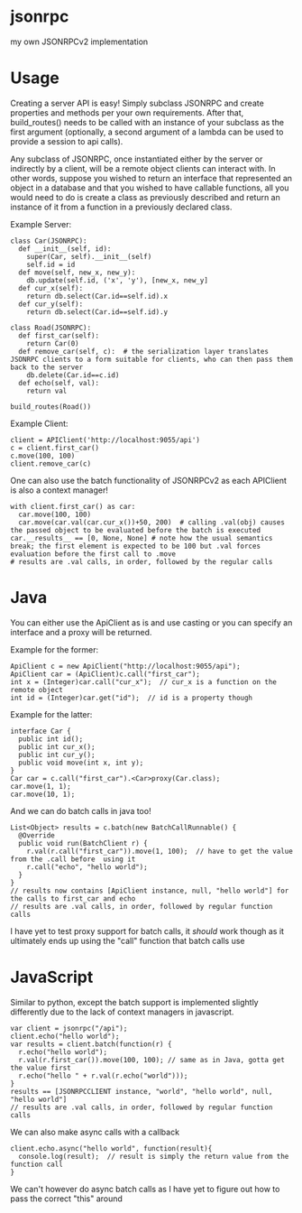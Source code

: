 jsonrpc
=======

my own JSONRPCv2 implementation

Usage
=====
Creating a server API is easy! Simply subclass JSONRPC and create properties and methods per your own requirements. After that, build_routes() needs to be called with an instance of your subclass as the first argument (optionally, a second argument of a lambda can be used to provide a session to api calls).

Any subclass of JSONRPC, once instantiated either by the server or indirectly by a client, will be a remote object clients can interact with. In other words, suppose you wished to return an interface that represented an object in a database and that you wished to have callable functions, all you would need to do is create a class as previously described and return an instance of it from a function in a previously declared class.

Example Server:

    class Car(JSONRPC):
      def __init__(self, id):
        super(Car, self).__init__(self)
        self.id = id
      def move(self, new_x, new_y):
        db.update(self.id, ('x', 'y'), [new_x, new_y]
      def cur_x(self):
        return db.select(Car.id==self.id).x
      def cur_y(self):
        return db.select(Car.id==self.id).y
      
    class Road(JSONRPC):
      def first_car(self):
        return Car(0)
      def remove_car(self, c):  # the serialization layer translates JSONRPC clients to a form suitable for clients, who can then pass them back to the server
        db.delete(Car.id==c.id)
      def echo(self, val):
        return val
      
    build_routes(Road())
  
Example Client:

    client = APIClient('http://localhost:9055/api')
    c = client.first_car()
    c.move(100, 100)
    client.remove_car(c)
      
One can also use the batch functionality of JSONRPCv2 as each APIClient is also a context manager!

    with client.first_car() as car:
      car.move(100, 100)
      car.move(car.val(car.cur_x())+50, 200)  # calling .val(obj) causes the passed object to be evaluated before the batch is executed
    car.__results__ == [0, None, None] # note how the usual semantics break; the first element is expected to be 100 but .val forces evaluation before the first call to .move
    # results are .val calls, in order, followed by the regular calls

Java
====
You can either use the ApiClient as is and use casting or you can specify an interface and a proxy will be returned.

Example for the former:

    ApiClient c = new ApiClient("http://localhost:9055/api");
    ApiClient car = (ApiClient)c.call("first_car");
    int x = (Integer)car.call("cur_x");  // cur_x is a function on the remote object
    int id = (Integer)car.get("id");  // id is a property though
  
Example for the latter:

    interface Car { 
      public int id();
      public int cur_x();
      public int cur_y();
      public void move(int x, int y);
    }
    Car car = c.call("first_car").<Car>proxy(Car.class);
    car.move(1, 1);
    car.move(10, 1);
  
And we can do batch calls in java too!

    List<Object> results = c.batch(new BatchCallRunnable() {
      @Override
      public void run(BatchClient r) {
        r.val(r.call("first_car")).move(1, 100);  // have to get the value from the .call before  using it
        r.call("echo", "hello world");
      }
    }
    // results now contains [ApiClient instance, null, "hello world"] for the calls to first_car and echo
    // results are .val calls, in order, followed by regular function calls
I have yet to test proxy support for batch calls, it *should* work though as it ultimately ends up using the "call" function that batch calls use

JavaScript
==========
Similar to python, except the batch support is implemented slightly differently due to the lack of context managers in javascript.

    var client = jsonrpc("/api");
    client.echo("hello world");
    var results = client.batch(function(r) {
      r.echo("hello world");
      r.val(r.first_car()).move(100, 100); // same as in Java, gotta get the value first
      r.echo("hello " + r.val(r.echo("world")));
    }
    results == [JSONRPCCLIENT instance, "world", "hello world", null, "hello world"]
    // results are .val calls, in order, followed by regular function calls

We can also make async calls with a callback

    client.echo.async("hello world", function(result){
      console.log(result);  // result is simply the return value from the function call
    }
    
We can't however do async batch calls as I have yet to figure out how to pass the correct "this" around
